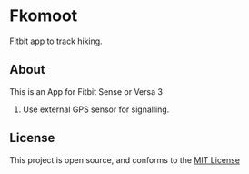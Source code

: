 # Fkomoot

Fitbit app to track hiking.

## About
This is an App for Fitbit Sense or Versa 3

1. Use external GPS sensor for signalling.


## License
This project is open source, and conforms to the [MIT License](./LICENSE)

